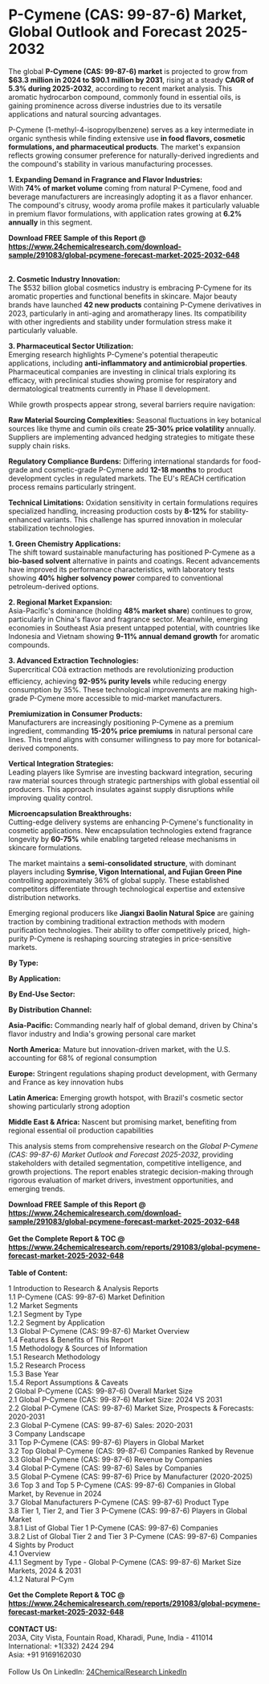 <h1>P-Cymene (CAS: 99-87-6) Market, Global Outlook and Forecast 2025-2032</h1><p>The global <strong>P-Cymene (CAS: 99-87-6) market</strong> is projected to grow from <strong>$63.3 million in 2024 to $90.1 million by 2031</strong>, rising at a steady <strong>CAGR of 5.3% during 2025-2032</strong>, according to recent market analysis. This aromatic hydrocarbon compound, commonly found in essential oils, is gaining prominence across diverse industries due to its versatile applications and natural sourcing advantages.</p><p>P-Cymene (1-methyl-4-isopropylbenzene) serves as a key intermediate in organic synthesis while finding extensive use <strong>in food flavors, cosmetic formulations, and pharmaceutical products</strong>. The market's expansion reflects growing consumer preference for naturally-derived ingredients and the compound's stability in various manufacturing processes.</p><p><strong>1. Expanding Demand in Fragrance and Flavor Industries:</strong><br>
With <strong>74% of market volume</strong> coming from natural P-Cymene, food and beverage manufacturers are increasingly adopting it as a flavor enhancer. The compound's citrusy, woody aroma profile makes it particularly valuable in premium flavor formulations, with application rates growing at <strong>6.2% annually</strong> in this segment.</p><div><b>Download FREE Sample of this Report @ 
            <a href="https://www.24chemicalresearch.com/download-sample/291083/global-pcymene-forecast-market-2025-2032-648">
            https://www.24chemicalresearch.com/download-sample/291083/global-pcymene-forecast-market-2025-2032-648</a></b></div><br><p><strong>2. Cosmetic Industry Innovation:</strong><br>
The $532 billion global cosmetics industry is embracing P-Cymene for its aromatic properties and functional benefits in skincare. Major beauty brands have launched <strong>42 new products</strong> containing P-Cymene derivatives in 2023, particularly in anti-aging and aromatherapy lines. Its compatibility with other ingredients and stability under formulation stress make it particularly valuable.</p><p><strong>3. Pharmaceutical Sector Utilization:</strong><br>
Emerging research highlights P-Cymene's potential therapeutic applications, including <strong>anti-inflammatory and antimicrobial properties</strong>. Pharmaceutical companies are investing in clinical trials exploring its efficacy, with preclinical studies showing promise for respiratory and dermatological treatments currently in Phase II development.</p><p>While growth prospects appear strong, several barriers require navigation:</p><p><strong>Raw Material Sourcing Complexities:</strong> Seasonal fluctuations in key botanical sources like thyme and cumin oils create <strong>25-30% price volatility</strong> annually. Suppliers are implementing advanced hedging strategies to mitigate these supply chain risks.</p><p><strong>Regulatory Compliance Burdens:</strong> Differing international standards for food-grade and cosmetic-grade P-Cymene add <strong>12-18 months</strong> to product development cycles in regulated markets. The EU's REACH certification process remains particularly stringent.</p><p><strong>Technical Limitations:</strong> Oxidation sensitivity in certain formulations requires specialized handling, increasing production costs by <strong>8-12%</strong> for stability-enhanced variants. This challenge has spurred innovation in molecular stabilization technologies.</p><p><strong>1. Green Chemistry Applications:</strong><br>
The shift toward sustainable manufacturing has positioned P-Cymene as a <strong>bio-based solvent</strong> alternative in paints and coatings. Recent advancements have improved its performance characteristics, with laboratory tests showing <strong>40% higher solvency power</strong> compared to conventional petroleum-derived options.</p><p><strong>2. Regional Market Expansion:</strong><br>
Asia-Pacific's dominance (holding <strong>48% market share</strong>) continues to grow, particularly in China's flavor and fragrance sector. Meanwhile, emerging economies in Southeast Asia present untapped potential, with countries like Indonesia and Vietnam showing <strong>9-11% annual demand growth</strong> for aromatic compounds.</p><p><strong>3. Advanced Extraction Technologies:</strong><br>
Supercritical COâ extraction methods are revolutionizing production efficiency, achieving <strong>92-95% purity levels</strong> while reducing energy consumption by 35%. These technological improvements are making high-grade P-Cymene more accessible to mid-market manufacturers.</p><p><strong>Premiumization in Consumer Products:</strong><br>
	Manufacturers are increasingly positioning P-Cymene as a premium ingredient, commanding <strong>15-20% price premiums</strong> in natural personal care lines. This trend aligns with consumer willingness to pay more for botanical-derived components.</p><p><strong>Vertical Integration Strategies:</strong><br>
	Leading players like Symrise are investing backward integration, securing raw material sources through strategic partnerships with global essential oil producers. This approach insulates against supply disruptions while improving quality control.</p><p><strong>Microencapsulation Breakthroughs:</strong><br>
	Cutting-edge delivery systems are enhancing P-Cymene's functionality in cosmetic applications. New encapsulation technologies extend fragrance longevity by <strong>60-75%</strong> while enabling targeted release mechanisms in skincare formulations.</p><p>The market maintains a <strong>semi-consolidated structure</strong>, with dominant players including <strong>Symrise, Vigon International, and Fujian Green Pine</strong> controlling approximately 36% of global supply. These established competitors differentiate through technological expertise and extensive distribution networks.</p><p>Emerging regional producers like <strong>Jiangxi Baolin Natural Spice</strong> are gaining traction by combining traditional extraction methods with modern purification technologies. Their ability to offer competitively priced, high-purity P-Cymene is reshaping sourcing strategies in price-sensitive markets.</p><p><strong>By Type:</strong></p><p><strong>By Application:</strong></p><p><strong>By End-Use Sector:</strong></p><p><strong>By Distribution Channel:</strong></p><p><strong>Asia-Pacific:</strong> Commanding nearly half of global demand, driven by China's flavor industry and India's growing personal care market</p><p><strong>North America:</strong> Mature but innovation-driven market, with the U.S. accounting for 68% of regional consumption</p><p><strong>Europe:</strong> Stringent regulations shaping product development, with Germany and France as key innovation hubs</p><p><strong>Latin America:</strong> Emerging growth hotspot, with Brazil's cosmetic sector showing particularly strong adoption</p><p><strong>Middle East &amp; Africa:</strong> Nascent but promising market, benefiting from regional essential oil production capabilities</p><p>This analysis stems from comprehensive research on the <em>Global P-Cymene (CAS: 99-87-6) Market Outlook and Forecast 2025-2032</em>, providing stakeholders with detailed segmentation, competitive intelligence, and growth projections. The report enables strategic decision-making through rigorous evaluation of market drivers, investment opportunities, and emerging trends.</p><div><b>Download FREE Sample of this Report @ 
            <a href="https://www.24chemicalresearch.com/download-sample/291083/global-pcymene-forecast-market-2025-2032-648">
            https://www.24chemicalresearch.com/download-sample/291083/global-pcymene-forecast-market-2025-2032-648</a></b></div><br><div><b>Get the Complete Report & TOC @ 
            <a href="https://www.24chemicalresearch.com/reports/291083/global-pcymene-forecast-market-2025-2032-648">
            https://www.24chemicalresearch.com/reports/291083/global-pcymene-forecast-market-2025-2032-648</a></b></div><br>
            <b>Table of Content:</b><p>1 Introduction to Research & Analysis Reports<br />
 1.1 P-Cymene (CAS: 99-87-6) Market Definition<br />
 1.2 Market Segments<br />
 1.2.1 Segment by Type<br />
 1.2.2 Segment by Application<br />
 1.3 Global P-Cymene (CAS: 99-87-6) Market Overview<br />
 1.4 Features & Benefits of This Report<br />
 1.5 Methodology & Sources of Information<br />
 1.5.1 Research Methodology<br />
 1.5.2 Research Process<br />
 1.5.3 Base Year<br />
 1.5.4 Report Assumptions & Caveats<br />
2 Global P-Cymene (CAS: 99-87-6) Overall Market Size<br />
 2.1 Global P-Cymene (CAS: 99-87-6) Market Size: 2024 VS 2031<br />
 2.2 Global P-Cymene (CAS: 99-87-6) Market Size, Prospects & Forecasts: 2020-2031<br />
 2.3 Global P-Cymene (CAS: 99-87-6) Sales: 2020-2031<br />
3 Company Landscape<br />
 3.1 Top P-Cymene (CAS: 99-87-6) Players in Global Market<br />
 3.2 Top Global P-Cymene (CAS: 99-87-6) Companies Ranked by Revenue<br />
 3.3 Global P-Cymene (CAS: 99-87-6) Revenue by Companies<br />
 3.4 Global P-Cymene (CAS: 99-87-6) Sales by Companies<br />
 3.5 Global P-Cymene (CAS: 99-87-6) Price by Manufacturer (2020-2025)<br />
 3.6 Top 3 and Top 5 P-Cymene (CAS: 99-87-6) Companies in Global Market, by Revenue in 2024<br />
 3.7 Global Manufacturers P-Cymene (CAS: 99-87-6) Product Type<br />
 3.8 Tier 1, Tier 2, and Tier 3 P-Cymene (CAS: 99-87-6) Players in Global Market<br />
 3.8.1 List of Global Tier 1 P-Cymene (CAS: 99-87-6) Companies<br />
 3.8.2 List of Global Tier 2 and Tier 3 P-Cymene (CAS: 99-87-6) Companies<br />
4 Sights by Product<br />
 4.1 Overview<br />
 4.1.1 Segment by Type - Global P-Cymene (CAS: 99-87-6) Market Size Markets, 2024 & 2031<br />
 4.1.2 Natural P-Cym</p><div><b>Get the Complete Report & TOC @ 
            <a href="https://www.24chemicalresearch.com/reports/291083/global-pcymene-forecast-market-2025-2032-648">
            https://www.24chemicalresearch.com/reports/291083/global-pcymene-forecast-market-2025-2032-648</a></b></div><br><b>CONTACT US:</b><br>
            203A, City Vista, Fountain Road, Kharadi, Pune, India - 411014<br>
            International: +1(332) 2424 294<br>
            Asia: +91 9169162030 <br><br>
            Follow Us On LinkedIn: <a href="https://www.linkedin.com/company/24chemicalresearch/">24ChemicalResearch LinkedIn</a>